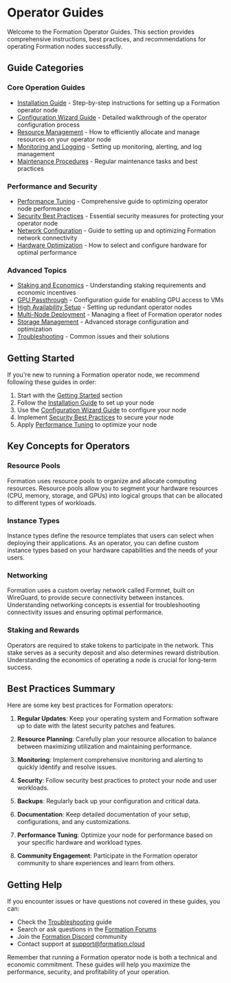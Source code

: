# Operator Guides

Welcome to the Formation Operator Guides. This section provides comprehensive instructions, best practices, and recommendations for operating Formation nodes successfully.

## Guide Categories

### Core Operation Guides

* [Installation Guide](./installation.md) - Step-by-step instructions for setting up a Formation operator node
* [Configuration Wizard Guide](./configuration-wizard.md) - Detailed walkthrough of the operator configuration process
* [Resource Management](./resource-management.md) - How to efficiently allocate and manage resources on your operator node
* [Monitoring and Logging](./monitoring.md) - Setting up monitoring, alerting, and log management
* [Maintenance Procedures](./maintenance.md) - Regular maintenance tasks and best practices

### Performance and Security

* [Performance Tuning](./performance-tuning.md) - Comprehensive guide to optimizing operator node performance
* [Security Best Practices](./security-best-practices.md) - Essential security measures for protecting your operator node
* [Network Configuration](./network-configuration.md) - Guide to setting up and optimizing Formation network connectivity
* [Hardware Optimization](./hardware-optimization.md) - How to select and configure hardware for optimal performance

### Advanced Topics

* [Staking and Economics](./staking.md) - Understanding staking requirements and economic incentives
* [GPU Passthrough](./gpu-passthrough.md) - Configuration guide for enabling GPU access to VMs
* [High Availability Setup](./high-availability.md) - Setting up redundant operator nodes
* [Multi-Node Deployment](./multi-node-deployment.md) - Managing a fleet of Formation operator nodes
* [Storage Management](./storage-management.md) - Advanced storage configuration and optimization
* [Troubleshooting](./troubleshooting.md) - Common issues and their solutions

## Getting Started

If you're new to running a Formation operator node, we recommend following these guides in order:

1. Start with the [Getting Started](../getting-started/index.md) section
2. Follow the [Installation Guide](./installation.md) to set up your node
3. Use the [Configuration Wizard Guide](./configuration-wizard.md) to configure your node
4. Implement [Security Best Practices](./security-best-practices.md) to secure your node
5. Apply [Performance Tuning](./performance-tuning.md) to optimize your node

## Key Concepts for Operators

### Resource Pools

Formation uses resource pools to organize and allocate computing resources. Resource pools allow you to segment your hardware resources (CPU, memory, storage, and GPUs) into logical groups that can be allocated to different types of workloads.

### Instance Types

Instance types define the resource templates that users can select when deploying their applications. As an operator, you can define custom instance types based on your hardware capabilities and the needs of your users.

### Networking

Formation uses a custom overlay network called Formnet, built on WireGuard, to provide secure connectivity between instances. Understanding networking concepts is essential for troubleshooting connectivity issues and ensuring optimal performance.

### Staking and Rewards

Operators are required to stake tokens to participate in the network. This stake serves as a security deposit and also determines reward distribution. Understanding the economics of operating a node is crucial for long-term success.

## Best Practices Summary

Here are some key best practices for Formation operators:

1. **Regular Updates**: Keep your operating system and Formation software up to date with the latest security patches and features.

2. **Resource Planning**: Carefully plan your resource allocation to balance between maximizing utilization and maintaining performance.

3. **Monitoring**: Implement comprehensive monitoring and alerting to quickly identify and resolve issues.

4. **Security**: Follow security best practices to protect your node and user workloads.

5. **Backups**: Regularly back up your configuration and critical data.

6. **Documentation**: Keep detailed documentation of your setup, configurations, and any customizations.

7. **Performance Tuning**: Optimize your node for performance based on your specific hardware and workload types.

8. **Community Engagement**: Participate in the Formation operator community to share experiences and learn from others.

## Getting Help

If you encounter issues or have questions not covered in these guides, you can:

- Check the [Troubleshooting](./troubleshooting.md) guide
- Search or ask questions in the [Formation Forums](https://forum.formation.cloud)
- Join the [Formation Discord](https://discord.gg/formation) community
- Contact support at support@formation.cloud

Remember that running a Formation operator node is both a technical and economic commitment. These guides will help you maximize the performance, security, and profitability of your operation. 